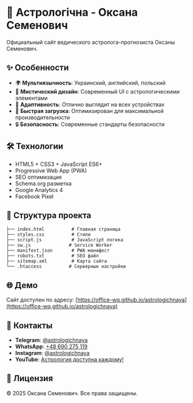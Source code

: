# 🌟 Астрологічна - Оксана Семенович

Официальный сайт ведического астролога-прогнозиста Оксаны Семенович.

## ✨ Особенности

- 🌍 **Мультиязычность**: Украинский, английский, польский
- 🔮 **Мистический дизайн**: Современный UI с астрологическими элементами
- 📱 **Адаптивность**: Отлично выглядит на всех устройствах
- 🚀 **Быстрая загрузка**: Оптимизирован для максимальной производительности
- 🔒 **Безопасность**: Современные стандарты безопасности

## 🛠 Технологии

- HTML5 + CSS3 + JavaScript ES6+
- Progressive Web App (PWA)
- SEO оптимизация
- Schema.org разметка
- Google Analytics 4
- Facebook Pixel

## 📁 Структура проекта

```
├── index.html          # Главная страница
├── styles.css          # Стили
├── script.js           # JavaScript логика
├── sw.js              # Service Worker
├── manifest.json       # PWA манифест
├── robots.txt          # SEO файл
├── sitemap.xml         # Карта сайта
└── .htaccess          # Серверные настройки
```

## 🌐 Демо

Сайт доступен по адресу: [https://office-wq.github.io/astrologichnaya](https://office-wq.github.io/astrologichnaya)

## 📧 Контакты

- **Telegram**: [@astrologichnaya](https://t.me/astrologichnaya)
- **WhatsApp**: [+48 690 275 119](https://api.whatsapp.com/send/?phone=48690275119)
- **Instagram**: [@astrologichnaya](https://www.instagram.com/astrologichnaya)
- **YouTube**: [Астрология доступна каждому!](https://www.youtube.com/@astrologichnaya)

## 📄 Лицензия

© 2025 Оксана Семенович. Все права защищены.
